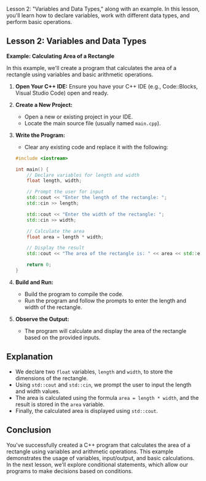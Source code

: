 Lesson 2: "Variables and Data Types," along with an example. In this lesson, you'll learn how to declare variables, work with different data types, and perform basic operations.

## Lesson 2: Variables and Data Types

**Example: Calculating Area of a Rectangle**

In this example, we'll create a program that calculates the area of a rectangle using variables and basic arithmetic operations.

1. **Open Your C++ IDE:**
   Ensure you have your C++ IDE (e.g., Code::Blocks, Visual Studio Code) open and ready.

2. **Create a New Project:**
   - Open a new or existing project in your IDE.
   - Locate the main source file (usually named `main.cpp`).

3. **Write the Program:**
   - Clear any existing code and replace it with the following:

   ```cpp
   #include <iostream>

   int main() {
       // Declare variables for length and width
       float length, width;

       // Prompt the user for input
       std::cout << "Enter the length of the rectangle: ";
       std::cin >> length;

       std::cout << "Enter the width of the rectangle: ";
       std::cin >> width;

       // Calculate the area
       float area = length * width;

       // Display the result
       std::cout << "The area of the rectangle is: " << area << std::endl;

       return 0;
   }
   ```

4. **Build and Run:**
   - Build the program to compile the code.
   - Run the program and follow the prompts to enter the length and width of the rectangle.

5. **Observe the Output:**
   - The program will calculate and display the area of the rectangle based on the provided inputs.

## Explanation

- We declare two `float` variables, `length` and `width`, to store the dimensions of the rectangle.
- Using `std::cout` and `std::cin`, we prompt the user to input the length and width values.
- The area is calculated using the formula `area = length * width`, and the result is stored in the `area` variable.
- Finally, the calculated area is displayed using `std::cout`.

## Conclusion

You've successfully created a C++ program that calculates the area of a rectangle using variables and arithmetic operations. This example demonstrates the usage of variables, input/output, and basic calculations. In the next lesson, we'll explore conditional statements, which allow our programs to make decisions based on conditions.